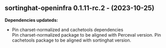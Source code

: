 ## sortinghat-openinfra 0.1.11-rc.2 - (2023-10-25)

**Dependencies updateds:**

 * Pin charset-normalized and cachetools dependencies\
   Pin charset-normalized package to be aligned with Perceval version.
   Pin cachetools package to be aligned with sortinghat version.

